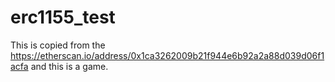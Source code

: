 # erc1155_test
This is copied from the https://etherscan.io/address/0x1ca3262009b21f944e6b92a2a88d039d06f1acfa and this is a game.
